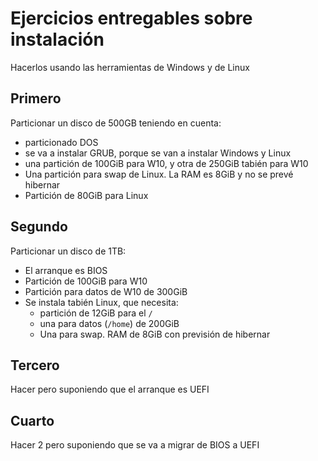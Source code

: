 # Ejercicios entregables sobre instalación

Hacerlos usando las herramientas de Windows y de Linux

## Primero
Particionar un disco de 500GB teniendo en cuenta:
- particionado DOS
- se va a instalar GRUB, porque se van a instalar Windows y Linux
- una partición de 100GiB para W10, y otra de 250GiB tabién para W10
- Una partición para swap de Linux. La RAM es 8GiB y no se prevé hibernar
- Partición de 80GiB para Linux

## Segundo
Particionar un disco de 1TB:
- El arranque es BIOS
- Partición de 100GiB para W10
- Partición para datos de W10 de 300GiB
- Se instala tabién Linux, que necesita:
    - partición de 12GiB para el `/`
    - una para datos (`/home`) de 200GiB
    - Una para swap. RAM de 8GiB con previsión de hibernar

## Tercero
Hacer  pero suponiendo que el arranque es UEFI

## Cuarto
Hacer 2 pero suponiendo que se va a migrar de BIOS a UEFI
